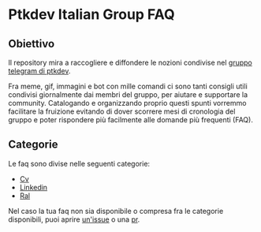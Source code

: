 # Ptkdev Italian Group FAQ


## Obiettivo

Il repository mira a raccogliere e diffondere le nozioni condivise nel [gruppo telegram di ptkdev](https://t.me/ptkdev_support_italian).

Fra meme, gif, immagini e bot con mille comandi ci sono tanti consigli utili condivisi giornalmente dai membri del gruppo, per aiutare e supportare la community. Catalogando e organizzando proprio questi spunti vorremmo facilitare la fruizione evitando di dover scorrere mesi di cronologia del gruppo e poter rispondere più facilmente alle domande più frequenti (FAQ).

## Categorie

Le faq sono divise nelle seguenti categorie:     
- [Cv](cv/README.MD)
- [Linkedin](linkedin/README.MD)
- [Ral](ral/README.MD)

Nel caso la tua faq non sia disponibile o compresa fra le categorie disponibili, puoi aprire [un'issue](https://github.com/scriptswhisper/ptkdev_italian_group_faq/issues) o una [pr](https://github.com/scriptswhisper/ptkdev_italian_group_faq/pulls).


